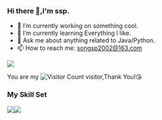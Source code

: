 ### Hi there 👋,I'm ssp.

- 🔭 I’m currently working on something cool.
- 🌱 I’m currently learning Everything I like.
- 💬 Ask me about anything related to Java/Python.
- 📫 How to reach me: songsp2002@163.com

![](https://github-readme-stats.vercel.app/api?username=BigFaceMan&show_icons=true&theme=transparent)

You are my ![Visitor Count](https://profile-counter.glitch.me/BigFaceMan/count.svg) visitor,Thank You!:kissing_heart:

### My Skill Set

![](https://img.shields.io/badge/Java-ED8B00?style=for-the-badge&logo=openjdk&logoColor=white)![](https://img.shields.io/badge/Python-3776AB?style=for-the-badge&logo=python&logoColor=white)

